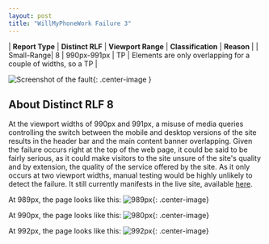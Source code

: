 ```yaml
---
layout: post
title: "WillMyPhoneWork Failure 3"
---
```

| **Report Type** | **Distinct RLF** | **Viewport Range** | **Classification** | **Reason** |
| Small-Range| 8 | 990px-991px | TP | Elements are only overlapping for a couple of widths, so a TP | 

![Screenshot of the fault](../../../assets/images/WillMyPhoneWork/fault3/smallrangeWidth990.png){: .center-image }

## About Distinct RLF 8

At the viewport widths of 990px and 991px, a misuse of media queries controlling the switch between the mobile and desktop versions of the site results in the header bar and the main content banner overlapping. Given the failure occurs right at the top of the web page, it could be said to be fairly serious, as it could make visitors to the site unsure of the site's quality and by extension, the quality of the service offered by the site. As it only occurs at two viewport widths, manual testing would be highly unlikely to detect the failure. It still currently manifests in the live site, available [here](http://willmyphonework.net/).

At 989px, the page looks like this:
![989px](../../../assets/good-bad/rlf8/989.png){: .center-image}

At 990px, the page looks like this:
![980px](../../../assets/good-bad/rlf8/990.png){: .center-image}

At 992px, the page looks like this:
![992px](../../../assets/good-bad/rlf8/992.png){: .center-image}
